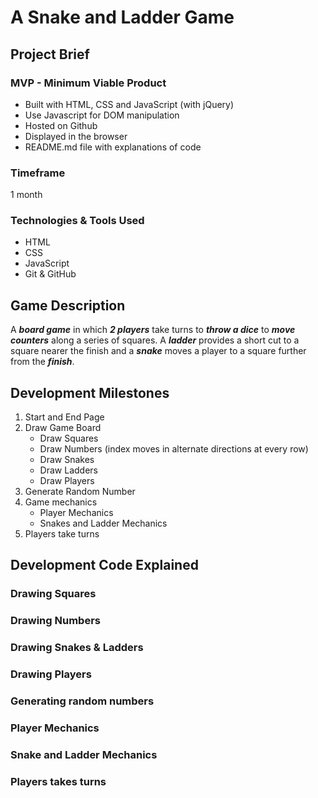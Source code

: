 # A Snake and Ladder Game

## Project Brief

### MVP - Minimum Viable Product

- Built with HTML, CSS and JavaScript (with jQuery)
- Use Javascript for DOM manipulation
- Hosted on Github
- Displayed in the browser
- README.md file with explanations of code

### Timeframe
  1 month

### Technologies & Tools Used
- HTML
- CSS
- JavaScript
- Git & GitHub

## Game Description

A ***board game*** in which ***2 players*** take turns to ***throw a dice*** to ***move counters*** along a series of squares. A ***ladder*** provides a short cut to a square nearer the finish and a ***snake*** moves a player to a square further from the ***finish***.

## Development Milestones
 1. Start and End Page
 2. Draw Game Board
    - Draw Squares
    - Draw Numbers (index moves in alternate directions at every row)
    - Draw Snakes
    - Draw Ladders
    - Draw Players
 2. Generate Random Number
 3. Game mechanics
    - Player Mechanics 
    - Snakes and Ladder Mechanics
 4. Players take turns

## Development Code Explained

### Drawing Squares

### Drawing Numbers

### Drawing Snakes & Ladders

### Drawing Players

### Generating random numbers

### Player Mechanics

### Snake and Ladder Mechanics

### Players takes turns


